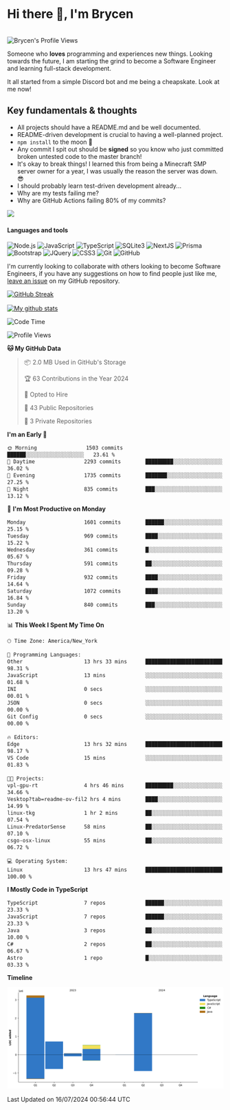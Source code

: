 # Hi there 👋, I'm Brycen

<br>
<img src="https://komarev.com/ghpvc/?username=BrycensRanch" alt="Brycen's Profile Views" />

Someone who **loves** programming and experiences new things. Looking towards the future, I am starting the grind to become a Software Engineer and learning full-stack development.

It all started from a simple Discord bot and me being a cheapskate. Look at me now!

## Key fundamentals & thoughts

- All projects should have a README.md and be well documented.
- README-driven development is crucial to having a well-planned project.
- `npm install` to the moon 🚀
- Any commit I spit out should be **signed** so you know who just committed broken untested code to the master branch!
- It's okay to break things! I learned this from being a Minecraft SMP server owner for a year, I was usually the reason the server was down. 😎
- I should probably learn test-driven development already...
- Why are my tests failing me?
- Why are GitHub Actions failing 80% of my commits? 

<img src="https://res.cloudinary.com/practicaldev/image/fetch/s--OoBLh7-Q--/c_limit%2Cf_auto%2Cfl_progressive%2Cq_auto%2Cw_880/https://cdn-images-1.medium.com/max/1614/1%2A8BlqJ8lNVZzuRjAg1mZ50w.png" height="400"/>

<h4>Languages and tools</h4>
<p>
  <img src="https://img.shields.io/badge/node.js%20-%2343853D.svg?&style=for-the-badge&logo=node.js&logoColor=white" alt="Node.js" />
  <img src="https://img.shields.io/badge/javascript%20-%23323330.svg?&style=for-the-badge&logo=javascript&logoColor=%23F7DF1E" alt="JavaScript" />
  <img src="https://img.shields.io/badge/typescript%20-%23323330.svg?&style=for-the-badge&logo=typescript&logoColor=#3467eb" alt="TypeScript" />
  <img src="https://img.shields.io/badge/sqlite3%20-%23323330.svg?&style=for-the-badge&logo=sqlite&logoColor=#3467eb" alt="SQLite3" />
  <img src="https://img.shields.io/badge/Next.JS%20-%23323330.svg?&style=for-the-badge&logo=next.js&logoColor=#3467eb" alt="NextJS" />
  <img src="https://img.shields.io/badge/Prisma%20-%23323330.svg?&style=for-the-badge&logo=prisma&logoColor=#3467eb" alt="Prisma" />
  <img src="https://img.shields.io/badge/bootstrap%20-%23323330.svg?&style=for-the-badge&logo=bootstrap" alt="Bootstrap" />
  <img src="https://img.shields.io/badge/jquery%20-%23323330.svg?&style=for-the-badge&logo=jquery" alt="JQuery" />
  <img src="https://img.shields.io/badge/css3%20-%23323330.svg?&style=for-the-badge&logo=css3" alt="CSS3" />
  <img src="https://img.shields.io/badge/git%20-%23323330.svg?&style=for-the-badge&logo=git" alt="Git" />
  <img src="https://img.shields.io/badge/github%20-%23323330.svg?&style=for-the-badge&logo=github" alt="GitHub" />
</p>

 I'm currently looking to collaborate with others looking to become Software Engineers, if you have any suggestions on how to find people just like me, [leave an issue](https://github.com/BrycensRanch/BrycensRanch/issues/new) on my GitHub repository.
 
 <p><a href="https://git.io/streak-stats"><img src="https://streak-stats.demolab.com?user=BrycensRanch&amp;theme=dark&amp;hide_border=true&amp;fire=EB5454&amp;ring=0CEB19" alt="GitHub Streak"></a></p>

<a href="https://github.com/anuraghazra/github-readme-stats">
  <img align="center" src="https://github-readme-stats.anuraghazra1.vercel.app/api?username=BrycensRanch&show_icons=true&line_height=27&include_all_commits=true" alt="My github stats" />
</a>

<!--START_SECTION:waka-->
![Code Time](http://img.shields.io/badge/Code%20Time-687%20hrs%2052%20mins-blue)

![Profile Views](http://img.shields.io/badge/Profile%20Views-14-blue)

**🐱 My GitHub Data** 

> 📦 2.0 MB Used in GitHub's Storage 
 > 
> 🏆 63 Contributions in the Year 2024
 > 
> 💼 Opted to Hire
 > 
> 📜 43 Public Repositories 
 > 
> 🔑 3 Private Repositories 
 > 
**I'm an Early 🐤** 

```text
🌞 Morning                1503 commits        ██████░░░░░░░░░░░░░░░░░░░   23.61 % 
🌆 Daytime                2293 commits        █████████░░░░░░░░░░░░░░░░   36.02 % 
🌃 Evening                1735 commits        ███████░░░░░░░░░░░░░░░░░░   27.25 % 
🌙 Night                  835 commits         ███░░░░░░░░░░░░░░░░░░░░░░   13.12 % 
```
📅 **I'm Most Productive on Monday** 

```text
Monday                   1601 commits        ██████░░░░░░░░░░░░░░░░░░░   25.15 % 
Tuesday                  969 commits         ████░░░░░░░░░░░░░░░░░░░░░   15.22 % 
Wednesday                361 commits         █░░░░░░░░░░░░░░░░░░░░░░░░   05.67 % 
Thursday                 591 commits         ██░░░░░░░░░░░░░░░░░░░░░░░   09.28 % 
Friday                   932 commits         ████░░░░░░░░░░░░░░░░░░░░░   14.64 % 
Saturday                 1072 commits        ████░░░░░░░░░░░░░░░░░░░░░   16.84 % 
Sunday                   840 commits         ███░░░░░░░░░░░░░░░░░░░░░░   13.20 % 
```


📊 **This Week I Spent My Time On** 

```text
🕑︎ Time Zone: America/New_York

💬 Programming Languages: 
Other                    13 hrs 33 mins      █████████████████████████   98.31 % 
JavaScript               13 mins             ░░░░░░░░░░░░░░░░░░░░░░░░░   01.68 % 
INI                      0 secs              ░░░░░░░░░░░░░░░░░░░░░░░░░   00.01 % 
JSON                     0 secs              ░░░░░░░░░░░░░░░░░░░░░░░░░   00.00 % 
Git Config               0 secs              ░░░░░░░░░░░░░░░░░░░░░░░░░   00.00 % 

🔥 Editors: 
Edge                     13 hrs 32 mins      █████████████████████████   98.17 % 
VS Code                  15 mins             ░░░░░░░░░░░░░░░░░░░░░░░░░   01.83 % 

🐱‍💻 Projects: 
vpl-gpu-rt               4 hrs 46 mins       █████████░░░░░░░░░░░░░░░░   34.66 % 
Vesktop?tab=readme-ov-fil2 hrs 4 mins        ████░░░░░░░░░░░░░░░░░░░░░   14.99 % 
linux-tkg                1 hr 2 mins         ██░░░░░░░░░░░░░░░░░░░░░░░   07.54 % 
Linux-PredatorSense      58 mins             ██░░░░░░░░░░░░░░░░░░░░░░░   07.10 % 
csgo-osx-linux           55 mins             ██░░░░░░░░░░░░░░░░░░░░░░░   06.72 % 

💻 Operating System: 
Linux                    13 hrs 47 mins      █████████████████████████   100.00 % 
```

**I Mostly Code in TypeScript** 

```text
TypeScript               7 repos             ██████░░░░░░░░░░░░░░░░░░░   23.33 % 
JavaScript               7 repos             ██████░░░░░░░░░░░░░░░░░░░   23.33 % 
Java                     3 repos             ██░░░░░░░░░░░░░░░░░░░░░░░   10.00 % 
C#                       2 repos             ██░░░░░░░░░░░░░░░░░░░░░░░   06.67 % 
Astro                    1 repo              █░░░░░░░░░░░░░░░░░░░░░░░░   03.33 % 
```



**Timeline**

![Lines of Code chart](https://raw.githubusercontent.com/BrycensRanch/BrycensRanch/main/assets/bar_graph.png)


 Last Updated on 16/07/2024 00:56:44 UTC
<!--END_SECTION:waka-->

<!--
**BrycensRanch/BrycensRanch** is a ✨ _special_ ✨ repository because its `README.md` (this file) appears on your GitHub profile.

Here are some ideas to get you started:

- 🔭 I’m currently working on ...
- 🌱 I’m currently learning ...
- 👯 I’m looking to collaborate on ...
- 🤔 I’m looking for help with ...
- 💬 Ask me about ...
- 📫 How to reach me: ...
- 😄 Pronouns: ...
- ⚡ Fun fact: ...
-->
